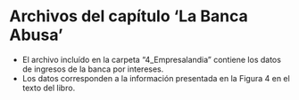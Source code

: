 Archivos del capítulo ‘La Banca Abusa’
================

  - El archivo incluído en la carpeta “4\_Empresalandia” contiene los
    datos de ingresos de la banca por intereses.
  - Los datos corresponden a la información presentada en la Figura 4 en
    el texto del libro.
